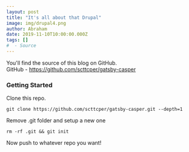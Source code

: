 ```yaml
---
layout: post
title: "It's all about that Drupal"
image: img/drupal4.png
author: Abraham
date: 2019-11-10T10:00:00.000Z
tags: []
#  - Source
---
```


You'll find the source of this blog on GitHub.  
GitHub - https://github.com/scttcper/gatsby-casper

### Getting Started

Clone this repo.

```
git clone https://github.com/scttcper/gatsby-casper.git --depth=1
```

Remove .git folder and setup a new one

```
rm -rf .git && git init
```

Now push to whatever repo you want!
